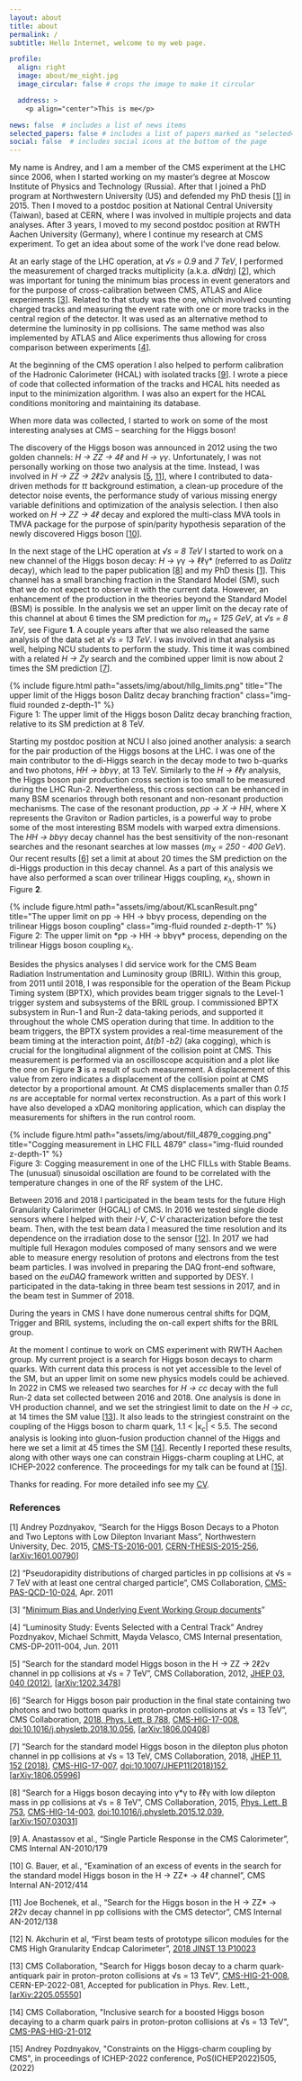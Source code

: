 ```yaml
---
layout: about
title: about
permalink: /
subtitle: Hello Internet, welcome to my web page.

profile:
  align: right
  image: about/me_night.jpg
  image_circular: false # crops the image to make it circular

  address: >
    <p align="center">This is me</p>

news: false  # includes a list of news items
selected_papers: false # includes a list of papers marked as "selected={true}"
social: false  # includes social icons at the bottom of the page
---
```



My name is Andrey, and I am a member of the CMS experiment at the LHC
since 2006, when I started working on my master’s degree at Moscow
Institute of Physics and Technology (Russia). After that I joined a
PhD program at Northwestern University (US) and defended my PhD thesis
[[1](#ref)] in 2015. Then I moved to a postdoc position at National
Central University (Taiwan), based at CERN, where I was involved in
multiple projects and data analyses. After 3 years, I moved to my
second postdoc position at RWTH Aachen University (Germany), where I
continue my research at CMS experiment. To get an idea about some of
the work I've done read below.

At an early stage of the LHC operation, at *√s = 0.9* and *7 TeV*, I
performed the measurement of charged tracks multiplicity
(a.k.a. *dN∕dη*) [[2](#ref)], which was important for tuning the minimum
bias process in event generators and for the purpose of
cross-calibration between CMS, ATLAS and Alice experiments
[[3](#ref)]. Related to that study was the one, which involved
counting charged tracks and measuring the event rate with one or more
tracks in the central region of the detector. It was used as an
alternative method to determine the luminosity in pp collisions. The
same method was also implemented by ATLAS and Alice experiments thus
allowing for cross comparison between experiments [[4](#ref)].

At the beginning of the CMS operation I also helped to perform
calibration of the Hadronic Calorimeter (HCAL) with isolated tracks
[[9](#ref)]. I wrote a piece of code that collected information of the
tracks and HCAL hits needed as input to the minimization algorithm. I
was also an expert for the HCAL conditions monitoring and maintaining
its database.

When more data was collected, I started to work on some of the most
interesting analyses at CMS – searching for the Higgs boson!

The discovery of the Higgs boson was announced in 2012 using the two
golden channels: *H → ZZ → 4ℓ* and *H → γγ*. Unfortunately, I was not
personally working on those two analysis at the time. Instead, I was
involved in *H → ZZ → 2ℓ2ν* analysis [[5](#ref), [11](#ref)], where I
contributed to data-driven methods for *tt* background estimation, a
clean-up procedure of the detector noise events, the performance study
of various missing energy variable definitions and optimization of the
analysis selection. I then also worked on *H → ZZ → 4ℓ* decay and
explored the multi-class MVA tools in TMVA package for the purpose of
spin/parity hypothesis separation of the newly discovered Higgs boson
[[10](#ref)].

In the next stage of the LHC operation at *√s = 8 TeV* I started to
work on a new channel of the Higgs boson decay: *H → γ*γ → ℓℓγ*
(referred to as *Dalitz* decay), which lead to the paper publication
[[8](#ref)] and my PhD thesis [[1](#ref)]. This channel has a small
branching fraction in the Standard Model (SM), such that we do not
expect to observe it with the current data. However, an enhancement of
the production in the theories beyond the Standard Model (BSM) is
possible. In the analysis we set an upper limit on the decay rate of
this channel at about 6 times the SM prediction for *m<sub>H</sub> =
125 GeV*, at *√s = 8 TeV*, see Figure **1**. A couple years after that
we also released the same analysis of the data set at *√s = 13 TeV*. I
was involved in that analysis as well, helping NCU students to perform
the study. This time it was combined with a related *H → Zγ* search
and the combined upper limit is now about 2 times the SM prediction
[[7](#ref)]. 

<div class="row">
	<div class="col"></div>
	<div class="col-sm-0 mt-3 mt-md-0 px-sm-4">
	{% include figure.html path="assets/img/about/hllg_limits.png" title="The upper limit of the Higgs boson Dalitz decay branching fraction" class="img-fluid rounded z-depth-1" %}
    </div>	
</div>

<div class="caption-right">
Figure 1: The upper limit of the Higgs boson Dalitz decay branching fraction, relative to its SM prediction at 8 TeV.
</div>


Starting my postdoc position at NCU I also joined another analysis: a
search for the pair production of the Higgs bosons at the LHC. I was
one of the main contributor to the di-Higgs search in the decay mode
to two b-quarks and two photons, *HH → bbγγ*, at 13 TeV. Similarly to
the *H → ℓℓγ* analysis, the Higgs boson pair production cross section
is too small to be measured during the LHC Run-2. Nevertheless, this
cross section can be enhanced in many BSM scenarios through both
resonant and non-resonant production mechanisms. The case of the
resonant production, *pp → X → HH*, where X represents the Graviton or
Radion particles, is a powerful way to probe some of the most
interesting BSM models with warped extra dimensions. The *HH → bbγγ*
decay channel has the best sensitivity of the non-resonant searches
and the resonant searches at low masses (*m<sub>X</sub> = 250 - 400
GeV*). Our recent results [[6](#ref)] set a limit at about 20 times
the SM prediction on the di-Higgs production in this decay channel. As
a part of this analysis we have also performed a scan over trilinear
Higgs coupling, *κ<sub>λ</sub>*, shown in Figure **2**.

<div class="row">
	<div class="col"></div>
	<div class="col-sm-0 mt-3 mt-md-0 px-sm-4">
	{% include figure.html path="assets/img/about/KLscanResult.png" title="The upper limit on pp → HH → bbγγ process, depending on the trilinear Higgs boson coupling" class="img-fluid rounded z-depth-1" %}
    </div>	
</div>

<div class="caption-right">
Figure 2: The upper limit on *pp → HH → bbγγ* process, depending on the trilinear Higgs boson coupling κ<sub>λ</sub>.
</div>


Besides the physics analyses I did service work for the CMS Beam
Radiation Instrumentation and Luminosity group (BRIL). Within this
group, from 2011 until 2018, I was responsible for the operation of
the Beam Pickup Timing system (BPTX), which provides beam trigger
signals to the Level-1 trigger system and subsystems of the BRIL
group. I commissioned BPTX subsystem in Run-1 and Run-2 data-taking
periods, and supported it throughout the whole CMS operation during
that time.  In addition to the beam triggers, the BPTX system provides
a real-time measurement of the beam timing at the interaction point,
*Δt(b1 -b2)* (aka cogging), which is crucial for the longitudinal
alignment of the collision point at CMS. This measurement is performed
via an oscilloscope acquisition and a plot like the one on Figure
**3** is a result of such measurement. A displacement of this value
from zero indicates a displacement of the collision point at CMS
detector by a proportional amount. At CMS displacements smaller than
*0.15 ns* are acceptable for normal vertex reconstruction. As a part of
this work I have also developed a xDAQ monitoring application, which
can display the measurements for shifters in the run control room.


<div class="row">
	<div class="col-sm"></div>
	<div class="col-sm-9 mt-3 mt-md-0 px-sm-4">
	{% include figure.html path="assets/img/about/fill_4879_cogging.png" title="Cogging measurement in LHC FILL 4879" class="img-fluid rounded z-depth-1" %}
    </div>	
</div>

<div class="caption-right">
Figure 3: Cogging measurement in one of the LHC FILLs with Stable Beams. The (unusual) sinusoidal oscillation are found to be correlated with the temperature changes in one of the RF system of the LHC.
</div>


Between 2016 and 2018 I participated in the beam tests for the future
High Granularity Calorimeter (HGCAL) of CMS. In 2016 we tested single
diode sensors where I helped with their *I-V*, *C-V* characterization
before the test beam. Then, with the test beam data I measured the
time resolution and its dependence on the irradiation dose to the
sensor [[12](#ref)]. In 2017 we had multiple full Hexagon modules
composed of many sensors and we were able to measure energy resolution
of protons and electrons from the test beam particles. I was involved
in preparing the DAQ front-end software, based on the *euDAQ*
framework written and supported by DESY. I participated in the
data-taking in three beam test sessions in 2017, and in the beam test
in Summer of 2018.

During the years in CMS I have done numerous central shifts for DQM,
Trigger and BRIL systems, including the on-call expert shifts for the
BRIL group.

At the moment I continue to work on CMS experiment with RWTH Aachen
group. My current project is a search for Higgs boson decays to charm
quarks. With current data this process is not yet accessible to the
level of the SM, but an upper limit on some new physics models could
be achieved. In 2022 in CMS we released two searches for *H → cc*
decay with the full Run-2 data set collected between 2016
and 2018. One analysis is done in VH production channel, and we set the
stringiest limit to date on the *H → cc*, at 14 times the SM value
[[13](#ref)]. It also leads to the stringiest constraint on the
coupling of the Higgs boson to charm quark, 1.1 < |κ<sub>c</sub>| <
5.5. The second analysis is looking into gluon-fusion production
channel of the Higgs and here we set a limit at 45 times the SM
[[14](#ref)]. Recently I reported these results, along with other ways
one can constrain Higgs-charm coupling at LHC, at ICHEP-2022
conference. The proceedings for my talk can be found at [[15](#ref)].


Thanks for reading. For more detailed info see my [CV](./cv).


### <a name="ref">References</a>

[1] Andrey Pozdnyakov, “Search for the Higgs Boson Decays to a Photon
and Two Leptons with Low Dilepton Invariant Mass”, Northwestern
University, Dec. 2015,
[CMS-TS-2016-001](http://cds.cern.ch/record/2119232),
[CERN-THESIS-2015-256](https://cds.cern.ch/record/2119232),
[[arXiv:1601.00790](https://arxiv.org/abs/1601.00790)]

[2] “Pseudorapidity distributions of charged particles in pp
collisions at √s = 7 TeV with at least one central charged particle”,
CMS Collaboration,
[CMS-PAS-QCD-10-024](https://cds.cern.ch/record/1341853),
Apr. 2011

[3] “[Minimum Bias and Underlying Event Working Group documents](https://lpcc.web.cern.ch/content/mb-ue-wg-documents)”

[4] “Luminosity Study: Events Selected with a Central Track” Andrey
Pozdnyakov, Michael Schmitt, Mayda Velasco, CMS Internal presentation,
CMS-DP-2011-004, Jun. 2011

[5] “Search for the standard model Higgs boson in the H → ZZ → 2ℓ2ν
channel in pp collisions at √s = 7 TeV”, CMS Collaboration, 2012,
[JHEP 03, 040 (2012)](https://link.springer.com/article/10.1007/JHEP03(2012)040),
[[arXiv:1202.3478](https://arxiv.org/abs/1202.3478)]

[6] “Search for Higgs boson pair production in the final state
containing two photons and two bottom quarks in proton-proton
collisions at √s = 13 TeV”, CMS Collaboration, [2018, Phys. Lett. B
788](https://doi.org/10.1016/j.physletb.2018.10.056),
[CMS-HIG-17-008](https://cds.cern.ch/record/2621190),
[doi:10.1016/j.physletb.2018.10.056](https://doi.org/10.1007/JHEP11(2018)152),
[[arXiv:1806.00408](https://arxiv.org/abs/1806.05996)]

[7] “Search for the standard model Higgs boson in the dilepton plus
photon channel in pp collisions at √s = 13 TeV, CMS Collaboration,
2018, [JHEP 11, 152
(2018)](https://link.springer.com/article/10.1007%2FJHEP11%282018%29152),
[CMS-HIG-17-007](https://cds.cern.ch/record/2624385),
[doi:10.1007/JHEP11(2018)152](https://doi.org/10.1007/JHEP11(2018)152),
[[arXiv:1806.05996](https://arxiv.org/abs/1806.05996)]

[8] “Search for a Higgs boson decaying into γ*γ to ℓℓγ with low
dilepton mass in pp collisions at √s = 8 TeV”, CMS Collaboration,
2015, [Phys. Lett. B
753](https://www.sciencedirect.com/science/article/pii/S0370269315009879),
[CMS-HIG-14-003](https://cds.cern.ch/record/2033215),
[doi:10.1016/j.physletb.2015.12.039](https://doi.org/10.1016/j.physletb.2015.12.039),
[[arXiv:1507.03031](https://arxiv.org/abs/1507.03031)]

[9] A. Anastassov et al., “Single Particle Response in the CMS
Calorimeter”, CMS Internal AN-2010/179

[10] G. Bauer, et al., “Examination of an excess of events in the
search for the standard model Higgs boson in the H → ZZ* → 4ℓ
channel”, CMS Internal AN-2012/414

[11] Joe Bochenek, et al., “Search for the Higgs boson in the H → ZZ*
→ 2ℓ2ν decay channel in pp collisions with the CMS detector”, CMS
Internal AN-2012/138

[12] N. Akchurin et al, “First beam tests of prototype silicon modules
for the CMS High Granularity Endcap Calorimeter”, [2018 JINST 13
P10023](https://iopscience.iop.org/article/10.1088/1748-0221/13/10/P10023)

[13] CMS Collaboration, "Search for Higgs boson decay to a charm
quark-antiquark pair in proton-proton collisions at √s = 13 TeV",
[CMS-HIG-21-008](https://cds.cern.ch/record/2809290),
CERN-EP-2022-081, Accepted for publication in Phys. Rev. Lett.,
[[arXiv:2205.05550](http://arxiv.org/pdf/2205.05550)]
  
[14] CMS Collaboration, "Inclusive search for a boosted Higgs boson
decaying to a charm quark pairs in proton-proton collisions at √s = 13
TeV", [CMS-PAS-HIG-21-012](https://cds.cern.ch/record/2809929)

[15] Andrey Pozdnyakov, "Constraints on the Higgs-charm coupling by
CMS", in proceedings of ICHEP-2022 conference, PoS(ICHEP2022)505,
(2022)
